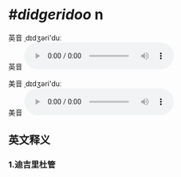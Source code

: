 # ***\#didgeridoo*** n
英音 ˌdɪdʒəri'duː  
英音
<audio src="./media/didgeridoo1_AAC.aac" controls="controls"></audio>

美音 ˌdɪdʒəri'duː  
美音
<audio src="./media/didgeridoo2_AAC.aac" controls="controls"></audio>



  

英文释义
---
### 1.**迪吉里杜管**  


